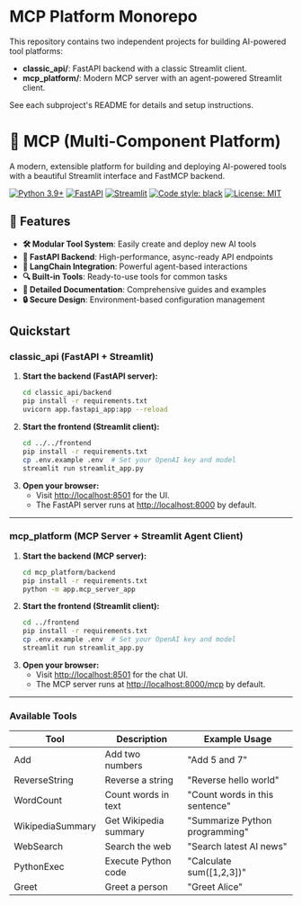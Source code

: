 # MCP Platform Monorepo

This repository contains two independent projects for building AI-powered tool platforms:

- **classic_api/**: FastAPI backend with a classic Streamlit client.
- **mcp_platform/**: Modern MCP server with an agent-powered Streamlit client.

See each subproject's README for details and setup instructions.

# 🤖 MCP (Multi-Component Platform)

A modern, extensible platform for building and deploying AI-powered tools with a beautiful Streamlit interface and FastMCP backend.

[![Python 3.9+](https://img.shields.io/badge/python-3.9+-blue.svg)](https://www.python.org/downloads/)
[![FastAPI](https://img.shields.io/badge/FastAPI-0.68.0+-00a393.svg)](https://fastapi.tiangolo.com)
[![Streamlit](https://img.shields.io/badge/Streamlit-1.28.0+-FF4B4B.svg)](https://streamlit.io)
[![Code style: black](https://img.shields.io/badge/code%20style-black-000000.svg)](https://github.com/psf/black)
[![License: MIT](https://img.shields.io/badge/License-MIT-yellow.svg)](https://opensource.org/licenses/MIT)

## 🌟 Features

- **🛠️ Modular Tool System**: Easily create and deploy new AI tools
- **🎯 FastAPI Backend**: High-performance, async-ready API endpoints
- **🤖 LangChain Integration**: Powerful agent-based interactions
- **🔍 Built-in Tools**: Ready-to-use tools for common tasks
- **📝 Detailed Documentation**: Comprehensive guides and examples
- **🔒 Secure Design**: Environment-based configuration management

## Quickstart

### classic_api (FastAPI + Streamlit)

1. **Start the backend (FastAPI server):**
   ```bash
   cd classic_api/backend
   pip install -r requirements.txt
   uvicorn app.fastapi_app:app --reload
   ```
2. **Start the frontend (Streamlit client):**
   ```bash
   cd ../../frontend
   pip install -r requirements.txt
   cp .env.example .env  # Set your OpenAI key and model
   streamlit run streamlit_app.py
   ```
3. **Open your browser:**
   - Visit [http://localhost:8501](http://localhost:8501) for the UI.
   - The FastAPI server runs at [http://localhost:8000](http://localhost:8000) by default.

---

### mcp_platform (MCP Server + Streamlit Agent Client)

1. **Start the backend (MCP server):**
   ```bash
   cd mcp_platform/backend
   pip install -r requirements.txt
   python -m app.mcp_server_app
   ```
2. **Start the frontend (Streamlit client):**
   ```bash
   cd ../frontend
   pip install -r requirements.txt
   cp .env.example .env  # Set your OpenAI key and model
   streamlit run streamlit_app.py
   ```
3. **Open your browser:**
   - Visit [http://localhost:8501](http://localhost:8501) for the chat UI.
   - The MCP server runs at [http://localhost:8000/mcp](http://localhost:8000/mcp) by default.

---


### Available Tools

| Tool | Description | Example Usage |
|------|-------------|---------------|
| Add | Add two numbers | "Add 5 and 7" |
| ReverseString | Reverse a string | "Reverse hello world" |
| WordCount | Count words in text | "Count words in this sentence" |
| WikipediaSummary | Get Wikipedia summary | "Summarize Python programming" |
| WebSearch | Search the web | "Search latest AI news" |
| PythonExec | Execute Python code | "Calculate sum([1,2,3])" |
| Greet | Greet a person | "Greet Alice" |

